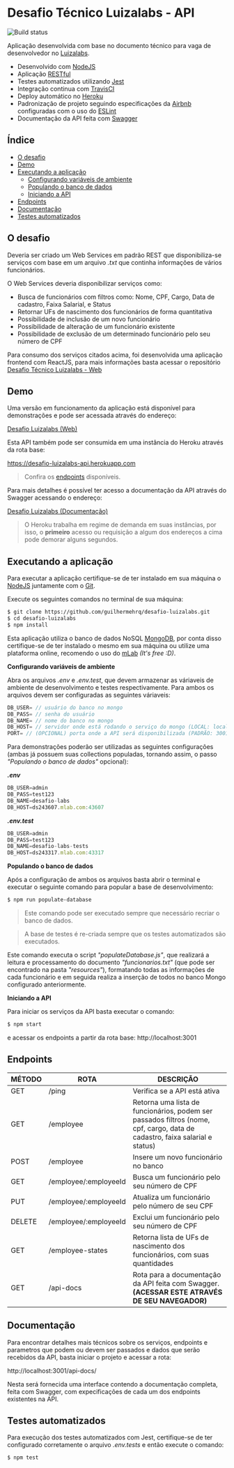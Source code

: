 

# Desafio Técnico Luizalabs - API

![Build status](https://travis-ci.com/guilhermehrq/desafio-luizalabs.svg?token=NMRqR1XzXHw8yVERNabp&branch=master)

Aplicação desenvolvida com base no documento técnico para vaga de desenvolvedor no [Luizalabs](https://www.99jobs.com/luizalabs).

-   Desenvolvido com [NodeJS](https://nodejs.org/)
-   Aplicação [RESTful](https://en.wikipedia.org/wiki/Representational_state_transfer)
-   Testes automatizados utilizando [Jest](https://jestjs.io/)
-   Integração continua com [TravisCI](https://travis-ci.com/)
-   Deploy automático no [Heroku](https://www.heroku.com/)
-   Padronização de projeto seguindo especificações da [Airbnb](https://github.com/airbnb/javascript) configuradas com o uso do [ESLint](https://eslint.org/)
-   Documentação da API feita com [Swagger](https://swagger.io)

## Índice

-   [O desafio](#id1)
-   [Demo](#id2)
-   [Executando a aplicação](#id3)
    -   [Configurando variáveis de ambiente](#id4)
    -   [Populando o banco de dados](#id5)
    -   [Iniciando a API](#id6)
-   [Endpoints](#id7)
-   [Documentação](#id8)
-   [Testes automatizados](#id9)

<div id='id1' />

## O desafio

Deveria ser criado um Web Services em padrão REST que disponibiliza-se serviços com base em um arquivo _.txt_ que continha informações de vários funcionários.

O Web Services deveria disponibilizar serviços como:

-   Busca de funcionários com filtros como: Nome, CPF, Cargo, Data de cadastro, Faixa Salarial, e Status
-   Retornar UFs de nascimento dos funcionários de forma quantitativa
-   Possibilidade de inclusão de um novo funcionário
-   Possibilidade de alteração de um funcionário existente
-   Possibilidade de exclusão de um determinado funcionário pelo seu número de CPF

Para consumo dos serviços citados acima, foi desenvolvida uma aplicação frontend com ReactJS, para mais informações basta acessar o repositório [Desafio Técnico Luizalabs - Web](https://github.com/guilhermehrq/desafio-luizalabs-web)

<div id='id2' />

## Demo

Uma versão em funcionamento da aplicação está disponível para demonstrações e pode ser acessada através do endereço:

[Desafio Luizalabs (Web)](https://desafio-luizalabs.herokuapp.com/)

Esta API também pode ser consumida em uma instância do Heroku através da rota base:

https://desafio-luizalabs-api.herokuapp.com

> Confira os [endpoints](#id6) disponíveis.

Para mais detalhes é possível ter acesso a documentação da API através do Swagger acessando o endereço:

[Desafio Luizalabs (Documentação)](https://desafio-luizalabs-api.herokuapp.com/api-docs)

> O Heroku trabalha em regime de demanda em suas instâncias, por isso, o **primeiro** acesso ou requisição a algum dos endereços a cima pode demorar alguns segundos.

<div id='id3' />

## Executando a aplicação

Para executar a aplicação certifique-se de ter instalado em sua máquina o [NodeJS](https://nodejs.org/en/download/) juntamente com o [Git](https://git-scm.com/downloads).

Execute os seguintes comandos no terminal de sua máquina:

```sh
$ git clone https://github.com/guilhermehrq/desafio-luizalabs.git
$ cd desafio-luizalabs
$ npm install
```

Esta aplicação utiliza o banco de dados NoSQL [MongoDB](https://www.mongodb.com/), por conta disso certifique-se de ter instalado o mesmo em sua máquina ou utilize uma plataforma online, recomendo o uso do [mLab](https://mlab.com/) _(It's free :D)_.

<div id='id4' />

**Configurando variáveis de ambiente**

Abra os arquivos _.env_ e _.env.test_, que devem armazenar as váriaveis de ambiente de desenvolvimento e testes respectivamente. Para ambos os arquivos devem ser configuradas as seguintes váriaveis:

```js
DB_USER= // usuário do banco no mongo
DB_PASS= // senha do usuário
DB_NAME= // nome do banco no mongo
DB_HOST= // servidor onde está rodando o serviço do mongo (LOCAL: localhost:27017)
PORT= // (OPCIONAL) porta onde a API será disponibilizada (PADRÃO: 3001)
```

Para demonstrações poderão ser utilizadas as seguintes configurações (ambas já possuem suas collections populadas, tornando assim, o passo _"Populando o banco de dados"_ opcional):

**_.env_**

```js
DB_USER=admin
DB_PASS=test123
DB_NAME=desafio-labs
DB_HOST=ds243607.mlab.com:43607
```

**_.env.test_**

```js
DB_USER=admin
DB_PASS=test123
DB_NAME=desafio-labs-tests
DB_HOST=ds243317.mlab.com:43317
```

<div id='id5' />

**Populando o banco de dados**

Após a configuração de ambos os arquivos basta abrir o terminal e executar o seguinte comando para popular a base de desenvolvimento:

```sh
$ npm run populate-database
```

> Este comando pode ser executado sempre que necessário recriar o banco de dados.

> A base de testes é re-criada sempre que os testes automatizados são
> executados.

Este comando executa o script _"populateDatabase.js"_, que realizará a leitura e processamento do documento _"funcionarios.txt"_ (que pode ser encontrado na pasta _"resources"_), formatando todas as informações de cada funcionário e em seguida realiza a inserção de todos no banco Mongo configurado anteriormente.

<div id='id6' />

**Iniciando a API**

Para iniciar os serviços da API basta executar o comando:

```sh
$ npm start
```

e acessar os endpoints a partir da rota base: http://localhost:3001

<div id='id7' />

## Endpoints

| MÉTODO | ROTA                  | DESCRIÇÃO                                                                                                                   |
| ------ | --------------------- | --------------------------------------------------------------------------------------------------------------------------- |
| GET    | /ping                 | Verifica se a API está ativa                                                                                                |
| GET    | /employee             | Retorna uma lista de funcionários, podem ser passados filtros (nome, cpf, cargo, data de cadastro, faixa salarial e status) |
| POST   | /employee             | Insere um novo funcionário no banco                                                                                         |
| GET    | /employee/:employeeId | Busca um funcionário pelo seu número de CPF                                                                                 |
| PUT    | /employee/:employeeId | Atualiza um funcionário pelo número de seu CPF                                                                              |
| DELETE | /employee/:employeeId | Exclui um funcionário pelo seu número de CPF                                                                                |
| GET    | /employee-states      | Retorna lista de UFs de nascimento dos funcionários, com suas quantidades                                                   |
| GET    | /api-docs             | Rota para a documentação da API feita com Swagger. **(ACESSAR ESTE ATRAVÉS DE SEU NAVEGADOR)**                              |

<div id='id8' />

## Documentação

Para encontrar detalhes mais técnicos sobre os serviços, endpoints e parametros que podem ou devem ser passados e dados que serão recebidos da API, basta iniciar o projeto e acessar a rota:

http://localhost:3001/api-docs/

Nesta será fornecida uma interface contendo a documentação completa, feita com Swagger, com expecificações de cada um dos endpoints existentes na API.

<div id='id9' />

## Testes automatizados

Para execução dos testes automatizados com Jest, certifique-se de ter configurado corretamente o arquivo _.env.tests_ e então execute o comando:

```sh
$ npm test
```
